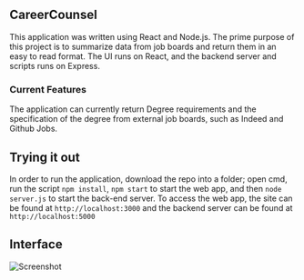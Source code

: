 ## CareerCounsel

This application was written using React and Node.js. The prime purpose of this project is to summarize data from job boards and return them in an easy to read format. The UI runs on React, and the backend server and scripts runs on Express. 

### Current Features

The application can currently return Degree requirements and the specification of the degree from external job boards, such as Indeed and Github Jobs. 

## Trying it out
In order to run the application, download the repo into a folder; open cmd, run the script `npm install`, `npm start` to start the web app, and then `node server.js` to start the back-end server. To access the web app, the site can be found at `http://localhost:3000` and the backend server can be found at `http://localhost:5000`

## Interface

![Screenshot](https://challengepost-s3-challengepost.netdna-ssl.com/photos/production/software_photos/000/766/212/datas/gallery.jpg)
